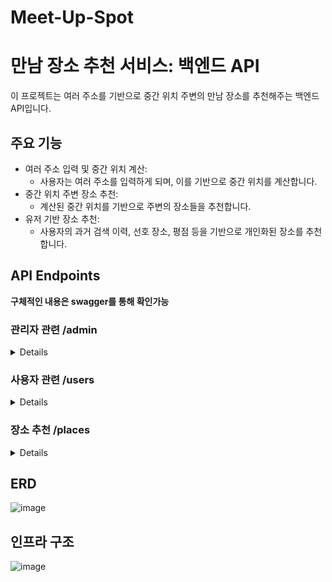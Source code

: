 # Meet-Up-Spot
# 만남 장소 추천 서비스: 백엔드 API

이 프로젝트는 여러 주소를 기반으로 중간 위치 주변의 만남 장소를 추천해주는 백엔드 API입니다.

## 주요 기능

* 여러 주소 입력 및 중간 위치 계산:
  * 사용자는 여러 주소를 입력하게 되며, 이를 기반으로 중간 위치를 계산합니다.
* 중간 위치 주변 장소 추천:
  * 계산된 중간 위치를 기반으로 주변의 장소들을 추천합니다.
* 유저 기반 장소 추천:
  * 사용자의 과거 검색 이력, 선호 장소, 평점 등을 기반으로 개인화된 장소를 추천합니다.
 
## API Endpoints 
**구체적인 내용은 swagger를 통해 확인가능** 

### 관리자 관련 /admin
<details>
  
* 사용자 목록 조회
  * Endpoint: /users
  * Method: GET
* 사용자 생성
  * Endpoint: /create-user
  * Method: POST
* 특정 사용자 업데이트
  * Endpoint: /{user_id}
  * Method: PUT
  
</details>

### 사용자 관련 /users
<details>

* 자신의 정보 업데이트
  * Endpoint: /me
  * Method: PUT
* 자신의 정보 조회
  * Endpoint: /me
  * Method: GET
* 사용자 등록
  * Endpoint: /register
  * Method: POST
* ID로 사용자 조회
  * Endpoint: /{user_id}
  * Method: GET
       
</details>

### 장소 추천 /places
<details>

* 추천 장소 요청
  * Endpoint: /request-places/
  * Method: POST
* 특정 장소 조회
  * Endpoint: /{place_id}
  * Method: GET
* 전체 장소 조회
  * Endpoint: /
  * Method: GET
* 장소 관심 표시
  * Endpoint: /{place_id}/mark
  * Method: POST
* 장소 관심 해제
  * Endpoint: /{place_id}/unmark
  * Method: DELETE
* 자동 완성 장소 조회
  * Endpoint: /completed-places/{address}
  * Method: GET
* 거리 매트릭스 조회
  * Endpoint: /{destination_id}/get-travel-info
  * Method: POST
  * Description: 주어진 출발지와 목적지를 기반으로 여행 정보를 조회합니다.
  
</details>

## ERD
![image](https://github.com/f-lab-edu/Meet-Up-Spot/assets/44284694/7c69f0de-ba89-4928-b816-e145e5ec352b)

## 인프라 구조
![image](https://github.com/f-lab-edu/Meet-Up-Spot/assets/44284694/d17b577a-8cd8-49fe-8bf7-e0809ffb57c9)



